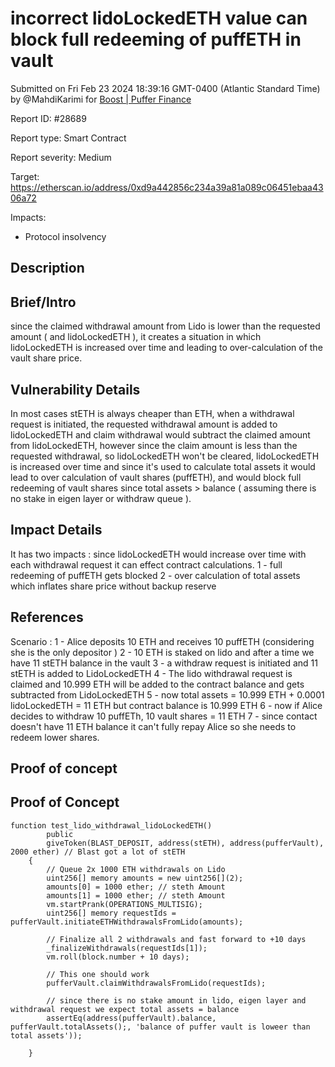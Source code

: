
# incorrect lidoLockedETH value can block full redeeming of puffETH in vault

Submitted on Fri Feb 23 2024 18:39:16 GMT-0400 (Atlantic Standard Time) by @MahdiKarimi for [Boost | Puffer Finance](https://immunefi.com/bounty/pufferfinance-boost/)

Report ID: #28689

Report type: Smart Contract

Report severity: Medium

Target: https://etherscan.io/address/0xd9a442856c234a39a81a089c06451ebaa4306a72

Impacts:
- Protocol insolvency

## Description
## Brief/Intro
since the claimed withdrawal amount from Lido is lower than the requested amount ( and lidoLockedETH ), it creates a situation in which lidoLockedETH is increased over time and leading to over-calculation of the vault share price.

## Vulnerability Details
In most cases stETH is always cheaper than ETH, when a withdrawal request is initiated, the requested withdrawal amount is added to lidoLockedETH and claim withdrawal would subtract the claimed amount from lidoLockedETH, however since the claim amount is less than the requested withdrawal, so lidoLockedETH won't be cleared, lidoLockedETH is increased over time and since it's used to calculate total assets it would lead to over calculation of vault shares (puffETH), and would block full redeeming of vault shares since total assets > balance ( assuming there is no stake in eigen layer or withdraw queue ). 
## Impact Details
It has two impacts : 
since lidoLockedETH would increase over time with each withdrawal request it can effect contract calculations. 
1 - full redeeming of puffETH gets blocked 
2 - over calculation of total assets  which inflates share price without backup reserve


## References
Scenario : 
1 - Alice deposits 10 ETH and receives 10 puffETH (considering she is the only depositor ) 
2 - 10 ETH is staked on lido and after a time we have 11 stETH balance in the vault 
3 - a withdraw request is initiated and 11 stETH is added to LidoLockedETH 
4 - The lido withdrawal request is claimed and 10.999 ETH will be added to the contract balance and gets subtracted from LidoLockedETH 
5 - now total assets = 10.999 ETH + 0.0001 lidoLockedETH = 11 ETH but contract balance is 10.999 ETH 
6 - now if Alice decides to withdraw 10 puffETh, 10 vault shares = 11 ETH 
7 - since contact doesn't have 11 ETH balance it can't fully repay Alice so she needs to redeem lower shares. 
        
## Proof of concept
## Proof of Concept
```
function test_lido_withdrawal_lidoLockedETH()
        public
        giveToken(BLAST_DEPOSIT, address(stETH), address(pufferVault), 2000 ether) // Blast got a lot of stETH
    {
        // Queue 2x 1000 ETH withdrawals on Lido
        uint256[] memory amounts = new uint256[](2);
        amounts[0] = 1000 ether; // steth Amount
        amounts[1] = 1000 ether; // steth Amount
        vm.startPrank(OPERATIONS_MULTISIG);
        uint256[] memory requestIds = pufferVault.initiateETHWithdrawalsFromLido(amounts);

        // Finalize all 2 withdrawals and fast forward to +10 days
        _finalizeWithdrawals(requestIds[1]);
        vm.roll(block.number + 10 days);

        // This one should work
        pufferVault.claimWithdrawalsFromLido(requestIds);

        // since there is no stake amount in lido, eigen layer and withdrawal request we expect total assets = balance 
        assertEq(address(pufferVault).balance, pufferVault.totalAssets();, 'balance of puffer vault is loweer than total assets'));
        
    }
```